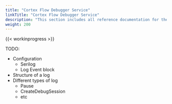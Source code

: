 ```yaml
---
title: "Cortex Flow Debugger Service"
linkTitle: "Cortex Flow Debugger Service"
description: "This section includes all reference documentation for the logs generated by the Cortex Flow Debugger Service."
weight: 200
---
```


{{< workinprogress >}}

TODO:

- Configuration
  - Serilog
  - Log Event block
- Structure of a log
- Different types of log
  - Pause
  - CreateDebugSession
  - etc
